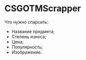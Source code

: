 # CSGOTMScrapper

Что нужно спарсить:
- Название предмета;
- Степень износа;
- Цена;
- Популярность;
- Изображение.
